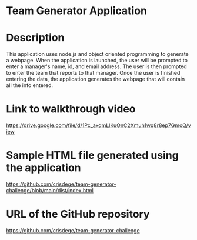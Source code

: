 # Team Generator Application

# Description

This application uses node.js and object oriented programming to generate a webpage. When the application is launched, the user will be prompted to enter a manager's name, id, and email address. The user is then prompted to enter the team that reports to that manager. Once the user is finished entering the data, the application generates the webpage that will contain all the info entered.

# Link to walkthrough video

https://drive.google.com/file/d/1Pc_axqmLlKuOnC2Xmuh1wq8r8ep7GmoQ/view

# Sample HTML file generated using the application

https://github.com/crisdege/team-generator-challenge/blob/main/dist/index.html

# URL of the GitHub repository

https://github.com/crisdege/team-generator-challenge

